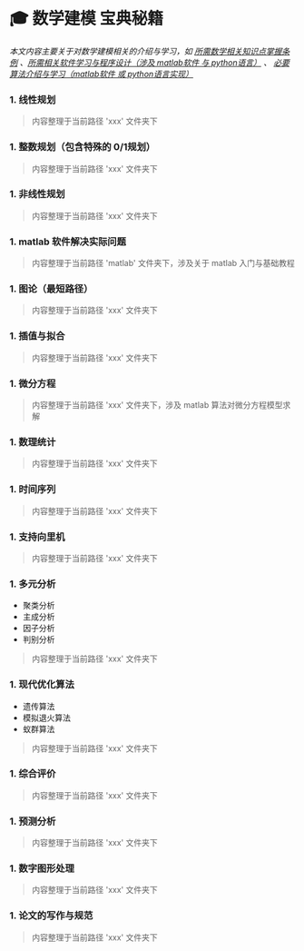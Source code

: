 # 🎓 数学建模 宝典秘籍
*本文内容主要关于对数学建模相关的介绍与学习，如 [所需数学相关知识点掌握条例](#welcome) 、[所需相关软件学习与程序设计（涉及 matlab软件 与 python语言）](#welcome) 、 [必要算法介绍与学习（matlab软件 或 python语言实现）](#welcome)*

### 1. 线性规划

> 内容整理于当前路径 'xxx' 文件夹下

### 1. 整数规划（包含特殊的 0/1规划）

> 内容整理于当前路径 'xxx' 文件夹下

### 1. 非线性规划

> 内容整理于当前路径 'xxx' 文件夹下

### 1. matlab 软件解决实际问题

> 内容整理于当前路径 'matlab' 文件夹下，涉及关于 matlab 入门与基础教程

### 1. 图论（最短路径）

> 内容整理于当前路径 'xxx' 文件夹下

### 1. 插值与拟合

> 内容整理于当前路径 'xxx' 文件夹下

### 1. 微分方程

> 内容整理于当前路径 'xxx' 文件夹下，涉及 matlab 算法对微分方程模型求解

### 1. 数理统计

> 内容整理于当前路径 'xxx' 文件夹下

### 1. 时间序列

> 内容整理于当前路径 'xxx' 文件夹下

### 1. 支持向里机

> 内容整理于当前路径 'xxx' 文件夹下

### 1. 多元分析
+ 聚类分析
+ 主成分析
+ 因子分析
+ 判别分析

> 内容整理于当前路径 'xxx' 文件夹下

### 1. 现代优化算法
+ 遗传算法
+ 模拟退火算法
+ 蚁群算法

> 内容整理于当前路径 'xxx' 文件夹下

### 1. 综合评价

> 内容整理于当前路径 'xxx' 文件夹下

### 1. 预测分析

> 内容整理于当前路径 'xxx' 文件夹下

### 1. 数字图形处理

> 内容整理于当前路径 'xxx' 文件夹下

### 1. 论文的写作与规范

> 内容整理于当前路径 'xxx' 文件夹下
